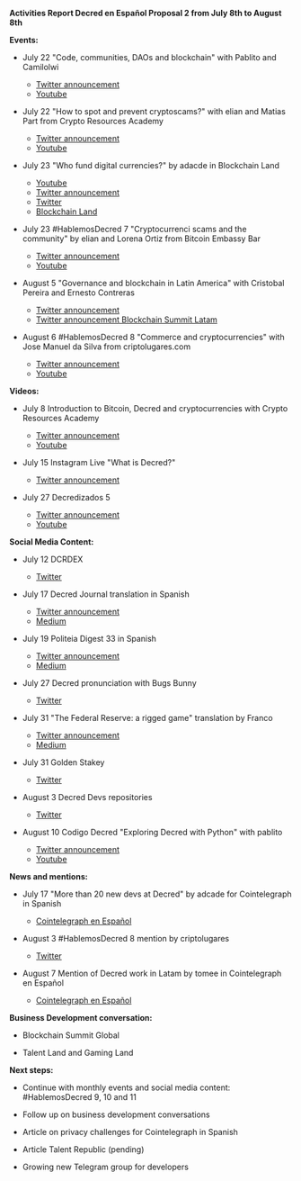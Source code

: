 **Activities Report Decred en Español Proposal 2 from July 8th to August 8th**

**Events:**

- July 22 "Code, communities, DAOs and blockchain" with Pablito and Camilolwi 
  - [Twitter announcement](https://twitter.com/Decred_ES/status/1285664801495154695) 
  - [Youtube](https://youtu.be/b9sAqGs8bJ4?t=29339)

- July 22 "How to spot and prevent cryptoscams?" with elian and Matias Part from Crypto Resources Academy 
  - [Twitter announcement](https://twitter.com/Decred_ES/status/1286034484706639872)
  - [Youtube](https://www.youtube.com/watch?v=IAlXrrYCYcs)

- July 23 "Who fund digital currencies?" by adacde in Blockchain Land 
  - [Youtube](https://youtu.be/On2zYc7BrvI?t=14942)
  - [Twitter announcement](https://twitter.com/Decred_ES/status/1285959438285889537)
  - [Twitter](https://twitter.com/addcade/status/1285282080780255233)
  - [Blockchain Land](https://www.blockchain-land.tv/eventos/las-criptomonedas-son-productos-digitales-quien-las-mantiene-ana-chavez/)

- July 23 #HablemosDecred 7 "Cryptocurrenci scams and the community" by elian and Lorena Ortiz from Bitcoin Embassy Bar
  - [Twitter announcement](https://twitter.com/Decred_ES/status/1285985250422792192)
  - [Youtube](https://www.youtube.com/watch?v=lRtXgtJ7dU8)

- August 5 "Governance and blockchain in Latin America" with Cristobal Pereira and Ernesto Contreras 
  - [Twitter announcement](https://twitter.com/Decred_ES/status/1290312492812505090)
  - [Twitter announcement Blockchain Summit Latam](https://twitter.com/BlockSummitLA/status/1291029494065778689)

- August 6 #HablemosDecred 8 "Commerce and cryptocurrencies" with Jose Manuel da Silva from criptolugares.com 
  - [Twitter announcement](https://twitter.com/Decred_ES/status/1287924524906958848)
  - [Youtube](https://youtu.be/z-6a_tgE89E) 

**Videos:**

- July 8 Introduction to Bitcoin, Decred and cryptocurrencies with Crypto Resources Academy 
  - [Twitter announcement](https://twitter.com/Decred_ES/status/1282694652915789825)
  - [Youtube](https://www.youtube.com/watch?v=DdisxhEBUkM)

- July 15 Instagram Live "What is Decred?" 
  - [Twitter announcement](https://twitter.com/Decred_ES/status/1283548889249992704)

- July 27 Decredizados 5 
  - [Twitter announcement](https://twitter.com/Decred_ES/status/1287809385834713091) 
  - [Youtube](https://www.youtube.com/watch?v=lomSwQjs9uQ)

**Social Media Content:**

- July 12 DCRDEX 
  - [Twitter](https://twitter.com/Decred_ES/status/1282350386175791104)  

- July 17 Decred Journal translation in Spanish 
  - [Twitter announcement](https://twitter.com/Decred_ES/status/1284204124087754758) 
  - [Medium](https://medium.com/decred-es/revista-decred-junio-2020-a7716b71251e) 

- July 19 Politeia Digest 33 in Spanish 
  - [Twitter announcement](https://twitter.com/plabarta_/status/1285697128698912777) 
  - [Medium](https://medium.com/decred-es/politeia-digest-33-19-de-julio-2020-4aaa21924312)

- July 27 Decred pronunciation with Bugs Bunny 
  - [Twitter](https://twitter.com/Decred_ES/status/1287924524906958848) 

- July 31 "The Federal Reserve: a rigged game" translation by Franco 
  - [Twitter announcement](https://twitter.com/Decred_ES/status/1289267633020272640) 
  - [Medium](https://medium.com/decred-es/la-reserva-federal-un-sistema-realmente-manipulado-d40dedcc619b) 

- July 31 Golden Stakey 
  - [Twitter](https://twitter.com/Decred_ES/status/1289310029774876672)

- August 3 Decred Devs repositories 
  - [Twitter](https://twitter.com/Decred_ES/status/1290312492812505090) 

- August 10 Codigo Decred "Exploring Decred with Python" with pablito 
  - [Twitter announcement](https://twitter.com/Decred_ES/status/1292842239878627328) 
  - [Youtube](https://www.youtube.com/watch?v=FGhklclRNt0)


**News and mentions:**

- July 17 "More than 20 new devs at Decred" by adcade for Cointelegraph in Spanish 
  - [Cointelegraph en Español](https://es.cointelegraph.com/news/more-than-20-developers-have-contributed-to-decred-so-far-this-year)

- August 3 #HablemosDecred 8 mention by criptolugares 
  - [Twitter](https://twitter.com/criptolugares/status/1290295356505223168)

- August 7 Mention of Decred work in Latam by tomee in Cointelegraph en Español 
  - [Cointelegraph en Español](https://es.cointelegraph.com/news/managing-director-of-crypto-resources-we-believe-in-cooperation-rather-than-competition)

**Business Development conversation:**

- Blockchain Summit Global

- Talent Land and Gaming Land

**Next steps:**

- Continue with monthly events and social media content: #HablemosDecred 9, 10 and 11 

- Follow up on business development conversations

- Article on privacy challenges for Cointelegraph in Spanish

- Article Talent Republic (pending)

- Growing new Telegram group for developers



